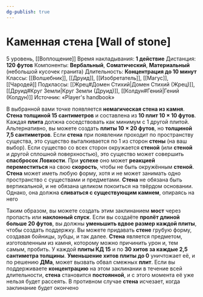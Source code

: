 ```yaml
---
dg-publish: true
---
```

# Каменная стена [Wall of stone]
5 уровень, [[Воплощение]]
Время накладывания: **1 действие**
Дистанция: **120 футов**
Компоненты: **Вербальный**, **Соматический**, **Материальный** (небольшой кусочек гранита)
Длительность: **Концентрация до 10 минут**
Классы: [[Волшебник]], [[Друид]], [[Изобретатель]], [[Магус]], [[Чародей]]
Подклассы: [[Жрец#Домен Стихий|Домен Стихий (Жрец)]], [[Друид#Круг Земли|Круг Земли (Друид)]], [[Колдун#Гений|Гений (Колдун)]]
Источник: «Player's handbook»

В выбранной вами точке появляется **немагическая стена из камня**. **Стена толщиной 15 сантиметров** и составлена из **10 плит 10 × 10 футов**. Каждая **плита** должна соседствовать как минимум с 1 другой плитой. Альтернативно, вы можете создать **плиты 10 × 20 футов**, но **толщиной 7,5 сантиметров**. Если **стена** при появлении проходит по пространству существа, это существо выталкивается по 1 из сторон **стены** (на ваш выбор). Если существо со всех сторон окружается **стеной** (или **стеной** и другой сплошной поверхностью), это существо может совершить **спасбросок Ловкости**. При **успехе** оно может **реакцией переместиться** на свою **скорость**, чтобы не быть окружённым **стеной**. **Стена** может иметь любую форму, хотя и не может занимать одно пространство с существами и предметами. **Стена** не обязана быть вертикальной, и не обязана целиком покоиться на твёрдом основании. Однако, она должна **сливаться с существующим камнем**, опираясь на него

Таким образом, вы можете создать этим заклинанием **мост** через пропасть или **наклонный спуск**. Если вы создаёте **пролёт длиной больше 20 футов**, вы должны **уменьшить вдвое размер каждой плиты**, чтобы создать поддержку. Вы можете придавать **стене** грубую форму, создавая бойницы, зубцы, и так далее. **Стена** является предметом, изготовленным из камня, которому можно причинить урон и, тем самым, пробить. У каждой **плиты КД 15** и по **30 хитов за каждые 2,5 сантиметра толщины**. **Уменьшение хитов плиты до 0** уничтожает её, и по решению **ДМа**, может вызвать обвал смежных **плит**. Если вы поддерживаете **концентрацию** на этом заклинании в течение всей длительности, **стена** становится **постоянной**, и с этого момента её уже нельзя будет рассеять. В противном случае **стена** исчезает, когда заклинание будет окончено